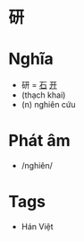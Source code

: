 # 研

# Nghĩa
* 研 = [石](石.md) [开](开.md)
* (thạch khai)
* (n) nghiên cứu

# Phát âm
* /nghiên/

# Tags
* Hán Việt


